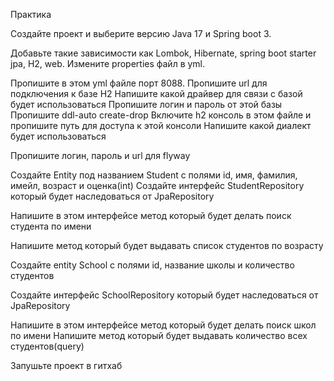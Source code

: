 Практика

Создайте проект и выберите версию Java 17 и Spring boot 3.

Добавьте такие зависимости как Lombok, Hibernate, spring boot starter jpa, H2, web.
Измените properties файл в yml.


Пропишите в этом yml файле порт 8088.
Пропишите url для подключения к базе H2
Напишите какой драйвер для связи с базой будет использоваться
Пропишите логин и пароль от этой базы
Пропишите ddl-auto create-drop
Включите h2 консоль в этом файле и пропишите путь для доступа к этой консоли
Напишите какой диалект будет использоваться

Пропишите логин, пароль и url для flyway

Создайте Entity под названием Student с полями id, имя, фамилия, имейл, возраст и оценка(int)
Создайте интерфейс StudentRepository который будет наследоваться от JpaRepository


Напишите в этом интерфейсе метод который будет делать поиск студента по имени

Напишите метод который будет выдавать список студентов по возрасту

Создайте entity School с полями id, название школы и количество студентов

Создайте интерфейс SchoolRepository который будет наследоваться от JpaRepository

Напишите в этом интерфейсе метод который будет делать поиск школ по имени
Напишите метод  который будет выдавать количество всех студентов(query)

Запушьте проект в гитхаб